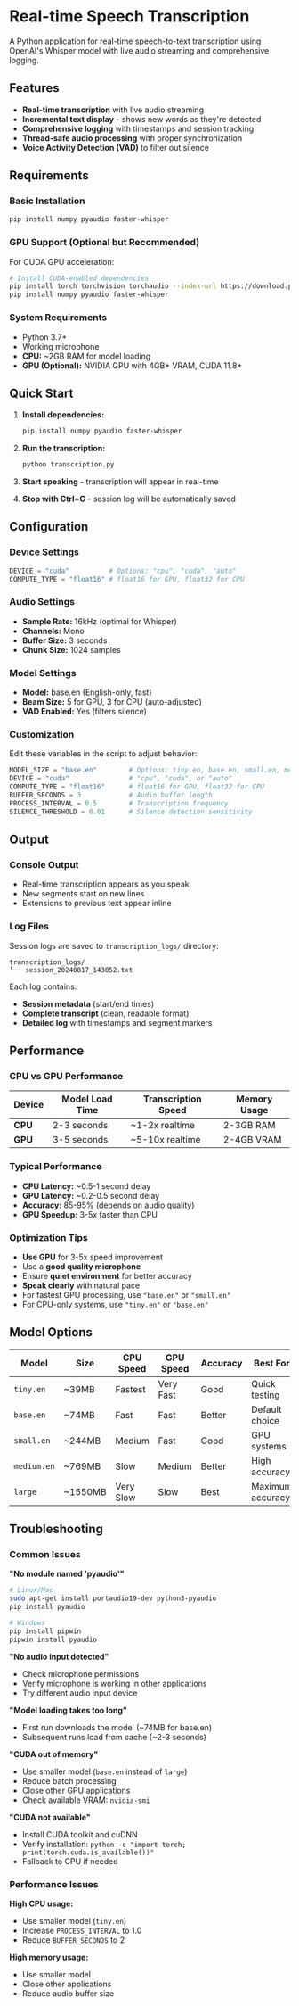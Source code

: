 # Real-time Speech Transcription

A Python application for real-time speech-to-text transcription using OpenAI's Whisper model with live audio streaming and comprehensive logging.

## Features

- **Real-time transcription** with live audio streaming
- **Incremental text display** - shows new words as they're detected
- **Comprehensive logging** with timestamps and session tracking
- **Thread-safe audio processing** with proper synchronization
- **Voice Activity Detection (VAD)** to filter out silence

## Requirements

### Basic Installation
```bash
pip install numpy pyaudio faster-whisper
```

### GPU Support (Optional but Recommended)
For CUDA GPU acceleration:
```bash
# Install CUDA-enabled dependencies
pip install torch torchvision torchaudio --index-url https://download.pytorch.org/whl/cu118
pip install numpy pyaudio faster-whisper
```

### System Requirements
- Python 3.7+
- Working microphone
- **CPU:** ~2GB RAM for model loading
- **GPU (Optional):** NVIDIA GPU with 4GB+ VRAM, CUDA 11.8+

## Quick Start

1. **Install dependencies:**
   ```bash
   pip install numpy pyaudio faster-whisper
   ```

2. **Run the transcription:**
   ```bash
   python transcription.py
   ```

3. **Start speaking** - transcription will appear in real-time

4. **Stop with Ctrl+C** - session log will be automatically saved

## Configuration

### Device Settings
```python
DEVICE = "cuda"          # Options: "cpu", "cuda", "auto"
COMPUTE_TYPE = "float16" # float16 for GPU, float32 for CPU
```

### Audio Settings
- **Sample Rate:** 16kHz (optimal for Whisper)
- **Channels:** Mono
- **Buffer Size:** 3 seconds
- **Chunk Size:** 1024 samples

### Model Settings
- **Model:** base.en (English-only, fast)
- **Beam Size:** 5 for GPU, 3 for CPU (auto-adjusted)
- **VAD Enabled:** Yes (filters silence)

### Customization
Edit these variables in the script to adjust behavior:

```python
MODEL_SIZE = "base.en"        # Options: tiny.en, base.en, small.en, medium.en, large
DEVICE = "cuda"               # "cpu", "cuda", or "auto"
COMPUTE_TYPE = "float16"      # float16 for GPU, float32 for CPU
BUFFER_SECONDS = 3            # Audio buffer length
PROCESS_INTERVAL = 0.5        # Transcription frequency
SILENCE_THRESHOLD = 0.01      # Silence detection sensitivity
```

## Output

### Console Output
- Real-time transcription appears as you speak
- New segments start on new lines
- Extensions to previous text appear inline

### Log Files
Session logs are saved to `transcription_logs/` directory:

```
transcription_logs/
└── session_20240817_143052.txt
```

Each log contains:
- **Session metadata** (start/end times)
- **Complete transcript** (clean, readable format)
- **Detailed log** with timestamps and segment markers

## Performance

### CPU vs GPU Performance
| Device | Model Load Time | Transcription Speed | Memory Usage |
|--------|----------------|---------------------|--------------|
| **CPU** | 2-3 seconds | ~1-2x realtime | 2-3GB RAM |
| **GPU** | 3-5 seconds | ~5-10x realtime | 2-4GB VRAM |

### Typical Performance
- **CPU Latency:** ~0.5-1 second delay
- **GPU Latency:** ~0.2-0.5 second delay  
- **Accuracy:** 85-95% (depends on audio quality)
- **GPU Speedup:** 3-5x faster than CPU

### Optimization Tips
- **Use GPU** for 3-5x speed improvement
- Use a **good quality microphone**
- Ensure **quiet environment** for better accuracy
- **Speak clearly** with natural pace
- For fastest GPU processing, use `"base.en"` or `"small.en"`
- For CPU-only systems, use `"tiny.en"` or `"base.en"`

## Model Options

| Model | Size | CPU Speed | GPU Speed | Accuracy | Best For |
|-------|------|-----------|-----------|----------|----------|
| `tiny.en` | ~39MB | Fastest | Very Fast | Good | Quick testing |
| `base.en` | ~74MB | Fast | Fast | Better | Default choice |
| `small.en` | ~244MB | Medium | Fast | Good | GPU systems |
| `medium.en` | ~769MB | Slow | Medium | Better | High accuracy |
| `large` | ~1550MB | Very Slow | Slow | Best | Maximum accuracy |

## Troubleshooting

### Common Issues

**"No module named 'pyaudio'"**
```bash
# Linux/Mac
sudo apt-get install portaudio19-dev python3-pyaudio
pip install pyaudio

# Windows
pip install pipwin
pipwin install pyaudio
```

**"No audio input detected"**
- Check microphone permissions
- Verify microphone is working in other applications
- Try different audio input device

**"Model loading takes too long"**
- First run downloads the model (~74MB for base.en)
- Subsequent runs load from cache (~2-3 seconds)

**"CUDA out of memory"**
- Use smaller model (`base.en` instead of `large`)
- Reduce batch processing
- Close other GPU applications
- Check available VRAM: `nvidia-smi`

**"CUDA not available"**
- Install CUDA toolkit and cuDNN
- Verify installation: `python -c "import torch; print(torch.cuda.is_available())"`
- Fallback to CPU if needed

### Performance Issues

**High CPU usage:**
- Use smaller model (`tiny.en`)
- Increase `PROCESS_INTERVAL` to 1.0
- Reduce `BUFFER_SECONDS` to 2

**High memory usage:**
- Use smaller model
- Close other applications
- Reduce audio buffer size

